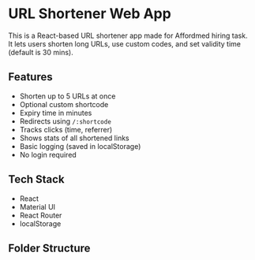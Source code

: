 # URL Shortener Web App

This is a React-based URL shortener app made for Affordmed hiring task.  
It lets users shorten long URLs, use custom codes, and set validity time (default is 30 mins).

## Features
- Shorten up to 5 URLs at once
- Optional custom shortcode
- Expiry time in minutes
- Redirects using `/:shortcode`
- Tracks clicks (time, referrer)
- Shows stats of all shortened links
- Basic logging (saved in localStorage)
- No login required

## Tech Stack
- React
- Material UI
- React Router
- localStorage

## Folder Structure
